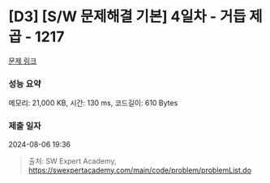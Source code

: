 # [D3] [S/W 문제해결 기본] 4일차 - 거듭 제곱 - 1217 

[문제 링크](https://swexpertacademy.com/main/code/problem/problemDetail.do?contestProbId=AV14dUIaAAUCFAYD) 

### 성능 요약

메모리: 21,000 KB, 시간: 130 ms, 코드길이: 610 Bytes

### 제출 일자

2024-08-06 19:36



> 출처: SW Expert Academy, https://swexpertacademy.com/main/code/problem/problemList.do